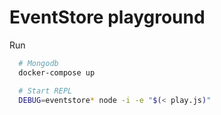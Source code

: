 # EventStore playground

Run

```sh
  # Mongodb
  docker-compose up

  # Start REPL
  DEBUG=eventstore* node -i -e "$(< play.js)"
```
